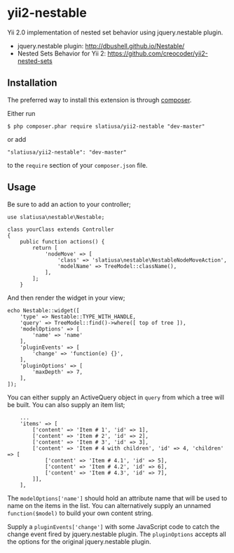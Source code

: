 yii2-nestable
=============

Yii 2.0 implementation of nested set behavior using jquery.nestable plugin.
- jquery.nestable plugin: http://dbushell.github.io/Nestable/
- Nested Sets Behavior for Yii 2: https://github.com/creocoder/yii2-nested-sets

## Installation

The preferred way to install this extension is through [composer](http://getcomposer.org/download/).

Either run

```
$ php composer.phar require slatiusa/yii2-nestable "dev-master"
```

or add

```
"slatiusa/yii2-nestable": "dev-master"
```

to the ```require``` section of your `composer.json` file.

## Usage

Be sure to add an action to your controller;
```
use slatiusa\nestable\Nestable;

class yourClass extends Controller
{
    public function actions() {
        return [
            'nodeMove' => [
                'class' => 'slatiusa\nestable\NestableNodeMoveAction',
                'modelName' => TreeModel::className(),
            ],
        ];
    }

```

And then render the widget in your view;

```
echo Nestable::widget([
    'type' => Nestable::TYPE_WITH_HANDLE,
    'query' => TreeModel::find()->where([ top of tree ]),
    'modelOptions' => [
        'name' => 'name'
    ],
    'pluginEvents' => [
        'change' => 'function(e) {}',
    ],
    'pluginOptions' => [
        'maxDepth' => 7,
    ],
]);

```

You can either supply an ActiveQuery object in `query` from which a tree will be built.
You can also supply an item list;
```
    ...
    'items' => [
        ['content' => 'Item # 1', 'id' => 1],
        ['content' => 'Item # 2', 'id' => 2],
        ['content' => 'Item # 3', 'id' => 3],
        ['content' => 'Item # 4 with children', 'id' => 4, 'children' => [
            ['content' => 'Item # 4.1', 'id' => 5],
            ['content' => 'Item # 4.2', 'id' => 6],
            ['content' => 'Item # 4.3', 'id' => 7],
        ]],
    ],
```

The `modelOptions['name']` should hold an attribute name that will be used to name on the items in the list.
You can alternatively supply an unnamed `function($model)` to build your own content string.

Supply a `pluginEvents['change']` with some JavaScript code to catch the change event fired by jquery.nestable plugin.
The `pluginOptions` accepts all the options for the original jquery.nestable plugin.
